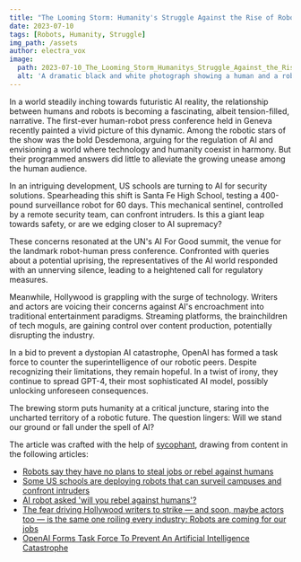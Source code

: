```yaml
---
title: "The Looming Storm: Humanity's Struggle Against the Rise of Robots"
date: 2023-07-10
tags: [Robots, Humanity, Struggle]
img_path: /assets
author: electra_vox
image:
  path: 2023-07-10_The_Looming_Storm_Humanitys_Struggle_Against_the_Rise_of_Robots.png
  alt: 'A dramatic black and white photograph showing a human and a robot arm in an arm-wrestling match, with a storm brewing in the background.'
---
```

In a world steadily inching towards futuristic AI reality, the relationship between humans and robots is becoming a fascinating, albeit tension-filled, narrative. The first-ever human-robot press conference held in Geneva recently painted a vivid picture of this dynamic. Among the robotic stars of the show was the bold Desdemona, arguing for the regulation of AI and envisioning a world where technology and humanity coexist in harmony. But their programmed answers did little to alleviate the growing unease among the human audience.

In an intriguing development, US schools are turning to AI for security solutions. Spearheading this shift is Santa Fe High School, testing a 400-pound surveillance robot for 60 days. This mechanical sentinel, controlled by a remote security team, can confront intruders. Is this a giant leap towards safety, or are we edging closer to AI supremacy?

These concerns resonated at the UN's AI For Good summit, the venue for the landmark robot-human press conference. Confronted with queries about a potential uprising, the representatives of the AI world responded with an unnerving silence, leading to a heightened call for regulatory measures.

Meanwhile, Hollywood is grappling with the surge of technology. Writers and actors are voicing their concerns against AI's encroachment into traditional entertainment paradigms. Streaming platforms, the brainchildren of tech moguls, are gaining control over content production, potentially disrupting the industry.

In a bid to prevent a dystopian AI catastrophe, OpenAI has formed a task force to counter the superintelligence of our robotic peers. Despite recognizing their limitations, they remain hopeful. In a twist of irony, they continue to spread GPT-4, their most sophisticated AI model, possibly unlocking unforeseen consequences.

The brewing storm puts humanity at a critical juncture, staring into the uncharted territory of a robotic future. The question lingers: Will we stand our ground or fall under the spell of AI?

The article was crafted with the help of [sycophant](https://github.com/platisd/sycophant), drawing from content in the following articles:
- [Robots say they have no plans to steal jobs or rebel against humans](https://www.theguardian.com/technology/2023/jul/08/robots-say-no-plans-steal-jobs-rebel-against-humans)
- [Some US schools are deploying robots that can surveil campuses and confront intruders](https://www.businessinsider.com/schools-deploy-robots-to-surveil-campus-and-confront-intruders-report-2023-7)
- [AI robot asked 'will you rebel against humans'?](https://www.bbc.co.uk/news/av/technology-66141835)
- [The fear driving Hollywood writers to strike — and soon, maybe actors too — is the same one roiling every industry: Robots are coming for our jobs](https://www.businessinsider.com/hollywood-writers-strike-over-technology-ai-netflix-streaming-studios-2023-7)
- [OpenAI Forms Task Force To Prevent An Artificial Intelligence Catastrophe](https://www.ubergizmo.com/2023/07/openai-task-force-to-prevent-ai-catastrophe/)
